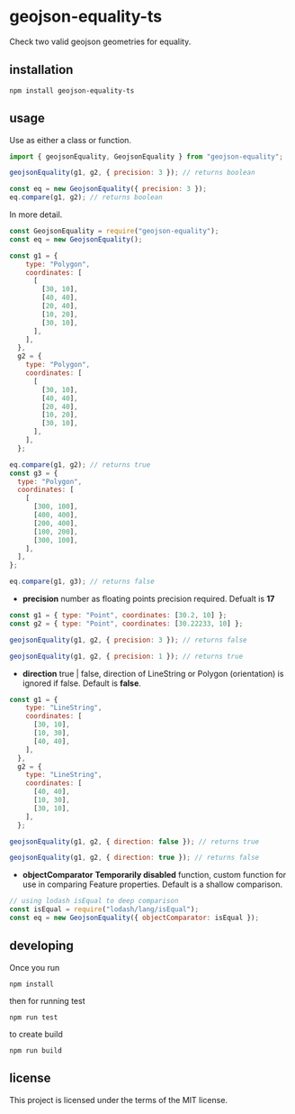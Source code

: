 # geojson-equality-ts

Check two valid geojson geometries for equality.

## installation

```
npm install geojson-equality-ts
```

## usage

Use as either a class or function.

```javascript
import { geojsonEquality, GeojsonEquality } from "geojson-equality";

geojsonEquality(g1, g2, { precision: 3 }); // returns boolean

const eq = new GeojsonEquality({ precision: 3 });
eq.compare(g1, g2); // returns boolean
```

In more detail.

```javascript
const GeojsonEquality = require("geojson-equality");
const eq = new GeojsonEquality();

const g1 = {
    type: "Polygon",
    coordinates: [
      [
        [30, 10],
        [40, 40],
        [20, 40],
        [10, 20],
        [30, 10],
      ],
    ],
  },
  g2 = {
    type: "Polygon",
    coordinates: [
      [
        [30, 10],
        [40, 40],
        [20, 40],
        [10, 20],
        [30, 10],
      ],
    ],
  };

eq.compare(g1, g2); // returns true
const g3 = {
  type: "Polygon",
  coordinates: [
    [
      [300, 100],
      [400, 400],
      [200, 400],
      [100, 200],
      [300, 100],
    ],
  ],
};

eq.compare(g1, g3); // returns false
```

- **precision** number as floating points precision required. Defualt is **17**

```javascript
const g1 = { type: "Point", coordinates: [30.2, 10] };
const g2 = { type: "Point", coordinates: [30.22233, 10] };

geojsonEquality(g1, g2, { precision: 3 }); // returns false

geojsonEquality(g1, g2, { precision: 1 }); // returns true
```

- **direction** true | false, direction of LineString or Polygon (orientation) is ignored if false. Default is **false**.

```javascript
const g1 = {
    type: "LineString",
    coordinates: [
      [30, 10],
      [10, 30],
      [40, 40],
    ],
  },
  g2 = {
    type: "LineString",
    coordinates: [
      [40, 40],
      [10, 30],
      [30, 10],
    ],
  };

geojsonEquality(g1, g2, { direction: false }); // returns true

geojsonEquality(g1, g2, { direction: true }); // returns false
```

- **objectComparator** **Temporarily disabled** function, custom function for use in comparing Feature properties. Default is a shallow comparison.

```javascript
// using lodash isEqual to deep comparison
const isEqual = require("lodash/lang/isEqual");
const eq = new GeojsonEquality({ objectComparator: isEqual });
```

## developing

Once you run

`npm install`

then for running test

`npm run test`

to create build

`npm run build`

## license

This project is licensed under the terms of the MIT license.
